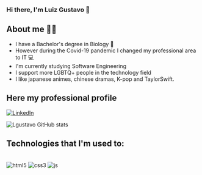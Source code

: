 ### Hi there, I'm Luiz Gustavo 👋

## About me 👨‍💻

- I have a Bachelor's degree in Biology 🔬
- However during the Covid-19 pandemic I changed my professional area to IT 💻
- I'm currently studying Software Engineering
- I support more LGBTQ+ people in the technology field
- I like japanese animes, chinese dramas, K-pop and TaylorSwift.

## Here my professional profile
[![LinkedIn](https://img.shields.io/badge/LinkedIn-0077B5?style=for-the-badge&logo=linkedin&logoColor=white)](https://www.linkedin.com/in/luiz-gustavo-silva-48ba83198/?locale=en_US)

![Lgustavo GitHub stats](https://github-readme-stats.vercel.app/api?username=lgustavo95&show_icons=true&theme=tokyonight)

## Technologies that I'm used to:

<div style="display: inline_block"></br>
<img align="center" alt="html5" src="https://img.shields.io/badge/HTML5-E34F26?style=for-the-badge&logo=html5&logoColor=white"/>
<img align="center" alt="css3" src="https://img.shields.io/badge/CSS3-1572B6?style=for-the-badge&logo=css3&logoColor=white"/>
<img align="center" alt="js" src="https://img.shields.io/badge/JavaScript-F7DF1E?style=for-the-badge&logo=javascript&logoColor=black"/>
</div>
